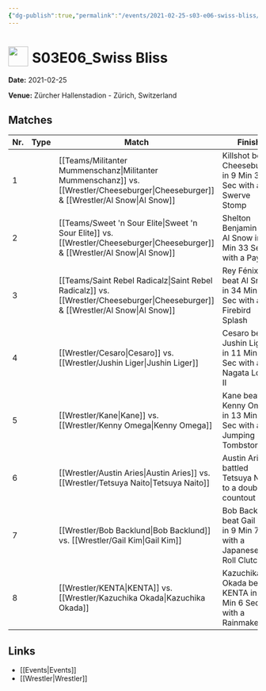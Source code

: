 ```yaml
---
{"dg-publish":true,"permalink":"/events/2021-02-25-s03-e06-swiss-bliss/","title":"S03E06_Swiss Bliss","noteIcon":""}
---
```



# <img src="https://github.com/CptSpaulding1980/choke-slam-wrestling/releases/download/images/ChokeSlam.png" width="40" style="vertical-align:bottom; margin-right:8px;">**S03E06_Swiss Bliss**

**Date:** 2021-02-25

**Venue:** Zürcher Hallenstadion - Zürich, Switzerland

## Matches

| Nr. | Type | Match | Finish | Time | Rating | Score |
|-----|------|-------|--------|------|--------|-------|
| 1 |  | [[Teams/Militanter Mummenschanz\|Militanter Mummenschanz]] vs. [[Wrestler/Cheeseburger\|Cheeseburger]] & [[Wrestler/Al Snow\|Al Snow]] | Killshot   beat Cheeseburger in 9 Min 38 Sec with a Swerve Stomp | 9:38 | ★★★ | 68 |
| 2 |  | [[Teams/Sweet 'n Sour Elite\|Sweet 'n Sour Elite]] vs. [[Wrestler/Cheeseburger\|Cheeseburger]] & [[Wrestler/Al Snow\|Al Snow]] | Shelton Benjamin beat Al Snow in 14 Min 33 Sec with a Paydirt | 14:33 | ★★★★1/2 | 92 |
| 3 |  | [[Teams/Saint Rebel Radicalz\|Saint Rebel Radicalz]] vs. [[Wrestler/Cheeseburger\|Cheeseburger]] & [[Wrestler/Al Snow\|Al Snow]] | Rey Fénix beat Al Snow in 34 Min 52 Sec with a Firebird Splash | 34:52 | ★★★★★ | 100 |
| 4 |  | [[Wrestler/Cesaro\|Cesaro]]  vs. [[Wrestler/Jushin Liger\|Jushin Liger]] | Cesaro  beat Jushin Liger in 11 Min 12 Sec with a Nagata Lock II | 11:12 | ★★★★ | 85 |
| 5 |  | [[Wrestler/Kane\|Kane]] vs. [[Wrestler/Kenny Omega\|Kenny Omega]] | Kane beat Kenny Omega in 13 Min 12 Sec with a Jumping Tombstone | 13:12 | ★★★★3/4 | 96 |
| 6 |  | [[Wrestler/Austin Aries\|Austin Aries]] vs. [[Wrestler/Tetsuya Naito\|Tetsuya Naito]] | Austin Aries battled Tetsuya Naito to a  double countout | 5:16 | ★1/2 | 56 |
| 7 |  | [[Wrestler/Bob Backlund\|Bob Backlund]] vs. [[Wrestler/Gail Kim\|Gail Kim]] | Bob Backlund beat Gail Kim in 9 Min 7 Sec with a Japanese Leg Roll Clutch | 9:07 | ★★★ | 70 |
| 8 |  | [[Wrestler/KENTA\|KENTA]] vs. [[Wrestler/Kazuchika Okada\|Kazuchika Okada]] | Kazuchika Okada beat KENTA in 14 Min 6 Sec with a Rainmaker | 14:06 | ★★★★1/2 | 95 |

## Links
- [[Events\|Events]]
- [[Wrestler\|Wrestler]]
